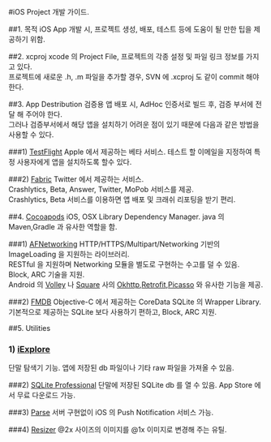 #iOS Project 개발 가이드.

##1. 목적
iOS App 개발 시, 프로젝트 생성, 배포, 테스트 등에 도움이 될 만한 팁을 제공하기 위함.

##2. xcproj
xcode 의 Project File, 프로젝트의 각종 설정 및 파일 링크 정보를 가지고 있다.<br />
프로젝트에 새로운 .h, .m 파일을 추가할 경우, SVN 에 .xcproj 도 같이 commit 해야 한다.

##3. App Destribution
검증용 앱 배포 시, AdHoc 인증서로 빌드 후, 검증 부서에 전달 해 주어야 한다.  
그러나 검증부서에서 해당 앱을 설치하기 어려운 점이 있기 때문에 다음과 같은 방법을 사용할 수 있다.

###1) [TestFlight](https://www.testflightapp.com)
Apple 에서 제공하는 베타 서비스.
테스트 할 이메일을 지정하여 특정 사용자에게 앱을 설치하도록 할수 있다.

###2) [Fabric](https://www.testflightapp.com)
Twitter 에서 제공하는 서비스.  
Crashlytics, Beta, Answer, Twitter, MoPob 서비스를 제공.  
Crashlytics, Beta 서비스를 이용하면 앱 배포 및 크래쉬 리포팅을 받기 편리.

##4. [Cocoapods](http://cocoapods.org/)
iOS, OSX Library Dependency Manager.
java 의 Maven,Gradle 과 유사한 역할을 함.

###1) [AFNetworking](http://afnetworking.com)
HTTP/HTTPS/Multipart/Networking 기반의 ImageLoading 을 지원하는 라이브러리.<br />
RESTful 을 지원하며 Networking 모듈을 별도로 구현하는 수고를 덜 수 있음. <br />
Block, ARC 기술을 지원.<br />
Android 의 [Volley](http://developer.android.com/training/volley/index.html) 나 [Square](http://square.github.io) 사의  [Okhttp](http://square.github.io/okhttp/),[Retrofit](http://square.github.io/retrofit/),[Picasso](http://square.github.io/picasso/) 와 유사한 기능을 제공.

###2) [FMDB](https://github.com/ccgus/fmdb)
Objective-C 에서 제공하는 CoreData SQLite 의 Wrapper Library.<br />
기본적으로 제공하는 SQLite 보다 사용하기 편하고, Block, ARC 지원.

##5. Utilities
### 1) [iExplore](http://www.macroplant.com/iexplorer/)
단말 탐색기 기능.
앱에 저장된 db 파일이나 기타 raw 파일을 가져올 수 있음.

###2) [SQLite Professional](https://itunes.apple.com/kr/app/sqlite-professional-read-only/id635299994?mt=12)
단말에 저장된 SQLite db 를 열 수 있음.
App Store 에서 무료 다운로드 가능.

###3) [Parse](https://www.parse.com)
서버 구현없이 iOS 의 Push Notification 서비스 가능.

###4) [Resizer](https://itunes.apple.com/kr/app/resizer/id411277085?mt=12)
@2x 사이즈의 이미지를 @1x 이미지로 변경해 주는 유틸.
